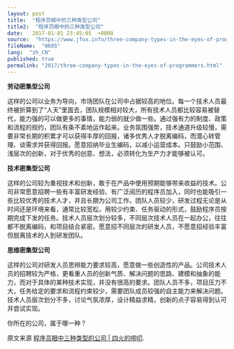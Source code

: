 ```yaml
---
layout: post
title:  "程序员眼中的三种类型公司"
title2:  "程序员眼中的三种类型公司"
date:   2017-01-01 23:45:05  +0800
source:  "https://www.jfox.info/three-company-types-in-the-eyes-of-programmers.html"
fileName:  "0605"
lang:  "zh_CN"
published: true
permalink: "2017/three-company-types-in-the-eyes-of-programmers.html"
---
```




**劳动密集型公司**

这样的公司以业务为导向，市场团队在公司中占据较高的地位。每一个技术人员最终被折算到了“人天”里面去，团队规模相对较大，所有技术人员都比较容易被替代，能力强的可以做更多的事情，能力弱的就少做一些。通过强有力的制度、政策和流程的规约，团队有条不紊地运作起来。业务氛围强势，技术通道升级较慢，需要非常长期的积累才可以获得丰厚的回报，诸多优秀人才脱离编码，而潜心转管理、谈需求并获得回报。愿意招纳毕业生编码，以减小运营成本。只鼓励小范围、浅层次的创新，对于优秀的创意、想法，必须转化为生产力才能够被认可。

**技术密集型公司**

这样的公司较为重视技术和创新，敢于在产品中使用预期能够带来收益的技术。公司非常愿意招聘一些有丰富研发经验、有广泛阅历的程序员加入，同时也能吸引一些比较优秀的技术人才，并且长期为公司工作。团队人员较少，研发过程无论是从时间还是环境来看，通常比较宽松，用较少约束、任务驱动的形式，鼓励程序员按期完成下发的任务。技术人员层次划分较多，不同层次技术人员在一起办公，往往都不脱离编码，和项目结合紧密。愿意招不同层次的研发人员，不愿意招经验丰富但脱离技术的人到研发团队。

**思维密集型公司**

这样的公司对研发人员思辨能力要求较高，愿意做一些创造性的产品。公司技术人员的招聘较为严格，更看重人员的创新气质、解决问题的思路、建模和抽象的能力，而对于具体的某种技术实现，并没有很高的要求。团队人员不多，项目压力不大，任务给定的要求和流程约束较少，需要团队成员较强的自主能力来解决问题。技术人员层次划分不多，讨论气氛浓厚，设计精益求精，创新的点子容易得到认可并尝试实现。

你所在的公司，属于哪一种？

原文来源 [程序员眼中三种类型的公司 | 四火的唠叨](https://www.jfox.info/go.php?url=http://www.jfox.info/url.php?url=http%3A%2F%2Fwww.raychase.net%2F355).
